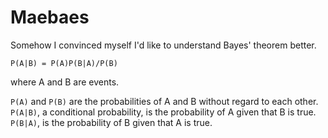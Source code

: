 # Maebaes

Somehow I convinced myself I'd like to understand Bayes' theorem better.

```
P(A|B) = P(A)P(B|A)/P(B)
```

where A and B are events.

`P(A)` and `P(B)` are the probabilities of A and B without regard to each other.
`P(A|B)`, a conditional probability, is the probability of A given that B is true.
`P(B|A)`, is the probability of B given that A is true.

